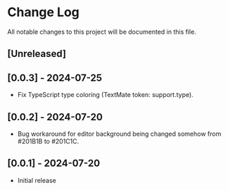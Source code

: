 # Change Log

All notable changes to this project will be documented in this file.

## [Unreleased]

## [0.0.3] - 2024-07-25

- Fix TypeScript type coloring (TextMate token: support.type).

## [0.0.2] - 2024-07-20

- Bug workaround for editor background being changed somehow from #201B1B to #201C1C.

## [0.0.1] - 2024-07-20

- Initial release
